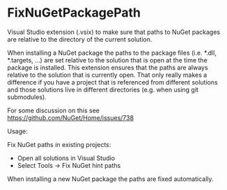 # FixNuGetPackagePath
Visual Studio extension (.vsix) to make sure that paths to NuGet packages are relative to the directory of the current solution.

When installing a NuGet package the paths to the package files (i.e. *.dll, *.targets, ...) are set relative to the solution that is open at the time the package is installed. This extension ensures that the paths are always relative to the solution that is currently open. That only really makes a difference if you have a project that is referenced from different solutions and those solutions live in different directories (e.g. when using git submodules).

For some discussion on this see https://github.com/NuGet/Home/issues/738

Usage:

Fix NuGet paths in existing projects:

* Open all solutions in Visual Studio
* Select Tools -> Fix NuGet hint paths

When installing a new NuGet package the paths are fixed automatically.
